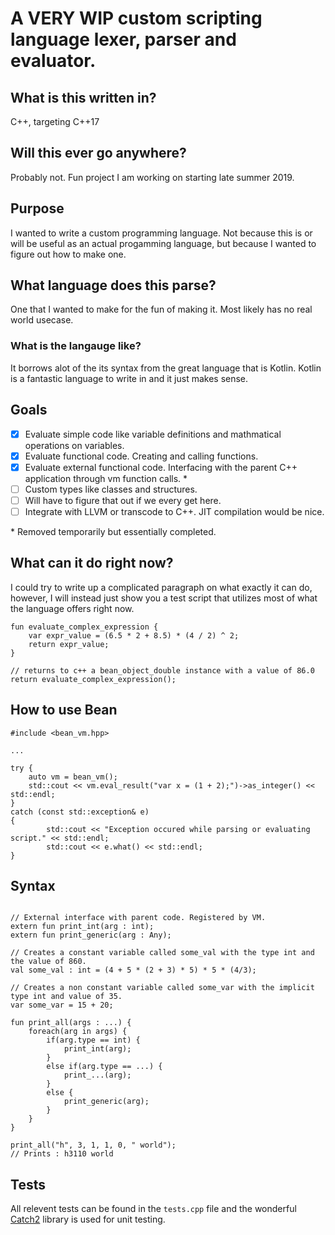 # A VERY WIP custom scripting language lexer, parser and evaluator.
## What is this written in?
C++, targeting C++17
## Will this ever go anywhere?
Probably not. Fun project I am working on starting late summer 2019.
## Purpose
I wanted to write a custom programming language. Not because this is or will be useful as an actual progamming language, but because I wanted to figure out how to make one.


## What language does this parse?
One that I wanted to make for the fun of making it.  Most likely has no real world usecase.
### What is the langauge like?
It borrows alot of the its syntax from the great language that is Kotlin. Kotlin is a fantastic language to write in and it just makes sense. 
## Goals
- [x] Evaluate simple code like variable definitions and mathmatical operations on variables.
- [x] Evaluate functional code. Creating and calling functions.
- [x] Evaluate external functional code. Interfacing with the parent C++ application through vm function calls. \* 
- [ ] Custom types like classes and structures.
- [ ] Will have to figure that out if we every get here.
- [ ] Integrate with LLVM or transcode to C++. JIT compilation would be nice.

\* Removed temporarily but essentially completed.

## What can it do right now?
I could try to write up a complicated paragraph on what exactly it can do, however, I will instead just show you a test script that utilizes most of what the language offers right now.

```
fun evaluate_complex_expression {
    var expr_value = (6.5 * 2 + 8.5) * (4 / 2) ^ 2;
    return expr_value;
}

// returns to c++ a bean_object_double instance with a value of 86.0
return evaluate_complex_expression();
```

## How to use Bean

```
#include <bean_vm.hpp>

...

try {
	auto vm = bean_vm();
    std::cout << vm.eval_result("var x = (1 + 2);")->as_integer() << std::endl;
}
catch (const std::exception& e)
{
		std::cout << "Exception occured while parsing or evaluating script." << std::endl;
		std::cout << e.what() << std::endl;
}
```

## Syntax
```

// External interface with parent code. Registered by VM.
extern fun print_int(arg : int);
extern fun print_generic(arg : Any);

// Creates a constant variable called some_val with the type int and the value of 860.
val some_val : int = (4 + 5 * (2 + 3) * 5) * 5 * (4/3);

// Creates a non constant variable called some_var with the implicit type int and value of 35.
var some_var = 15 + 20;

fun print_all(args : ...) {
    foreach(arg in args) {
        if(arg.type == int) {
            print_int(arg);
        }
        else if(arg.type == ...) {
            print_...(arg);
        }
        else {
            print_generic(arg);
        }
    }
}

print_all("h", 3, 1, 1, 0, " world");
// Prints : h3110 world

```

## Tests

All relevent tests can be found in the `tests.cpp` file and the wonderful [Catch2](https://github.com/catchorg/Catch2) library is used for unit testing.
